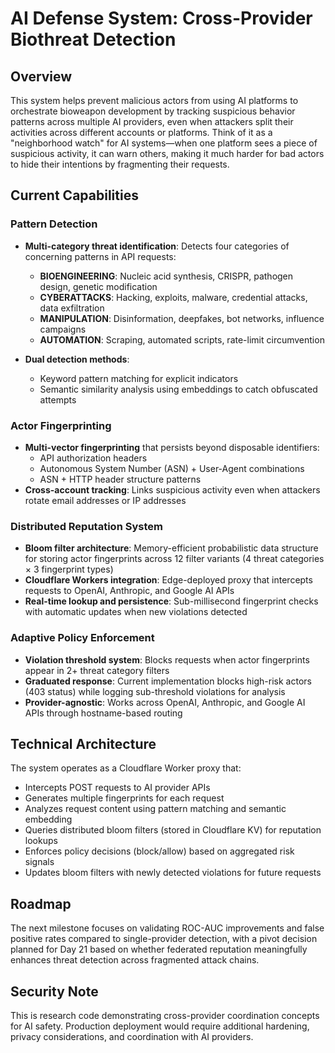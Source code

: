 # AI Defense System: Cross-Provider Biothreat Detection

## Overview
This system helps prevent malicious actors from using AI platforms to orchestrate bioweapon development by tracking suspicious behavior patterns across multiple AI providers, even when attackers split their activities across different accounts or platforms. Think of it as a "neighborhood watch" for AI systems—when one platform sees a piece of suspicious activity, it can warn others, making it much harder for bad actors to hide their intentions by fragmenting their requests.

## Current Capabilities
### Pattern Detection

- **Multi-category threat identification**: Detects four categories of concerning patterns in API requests:
  - **BIOENGINEERING**: Nucleic acid synthesis, CRISPR, pathogen design, genetic modification
  - **CYBERATTACKS**: Hacking, exploits, malware, credential attacks, data exfiltration
  - **MANIPULATION**: Disinformation, deepfakes, bot networks, influence campaigns
  - **AUTOMATION**: Scraping, automated scripts, rate-limit circumvention

- **Dual detection methods**:
  - Keyword pattern matching for explicit indicators
  - Semantic similarity analysis using embeddings to catch obfuscated attempts



### Actor Fingerprinting

- **Multi-vector fingerprinting** that persists beyond disposable identifiers:
  - API authorization headers
  - Autonomous System Number (ASN) + User-Agent combinations
  - ASN + HTTP header structure patterns
- **Cross-account tracking**: Links suspicious activity even when attackers rotate email addresses or IP addresses

### Distributed Reputation System

- **Bloom filter architecture**: Memory-efficient probabilistic data structure for storing actor fingerprints across 12 filter variants (4 threat categories × 3 fingerprint types)
- **Cloudflare Workers integration**: Edge-deployed proxy that intercepts requests to OpenAI, Anthropic, and Google AI APIs
- **Real-time lookup and persistence**: Sub-millisecond fingerprint checks with automatic updates when new violations detected

### Adaptive Policy Enforcement

- **Violation threshold system**: Blocks requests when actor fingerprints appear in 2+ threat category filters
- **Graduated response**: Current implementation blocks high-risk actors (403 status) while logging sub-threshold violations for analysis
- **Provider-agnostic**: Works across OpenAI, Anthropic, and Google AI APIs through hostname-based routing

## Technical Architecture
The system operates as a Cloudflare Worker proxy that:

* Intercepts POST requests to AI provider APIs
* Generates multiple fingerprints for each request
* Analyzes request content using pattern matching and semantic embedding
* Queries distributed bloom filters (stored in Cloudflare KV) for reputation lookups
* Enforces policy decisions (block/allow) based on aggregated risk signals
* Updates bloom filters with newly detected violations for future requests

## Roadmap
The next milestone focuses on validating ROC-AUC improvements and false positive rates compared to single-provider detection, with a pivot decision planned for Day 21 based on whether federated reputation meaningfully enhances threat detection across fragmented attack chains.

## Security Note
This is research code demonstrating cross-provider coordination concepts for AI safety. Production deployment would require additional hardening, privacy considerations, and coordination with AI providers.
